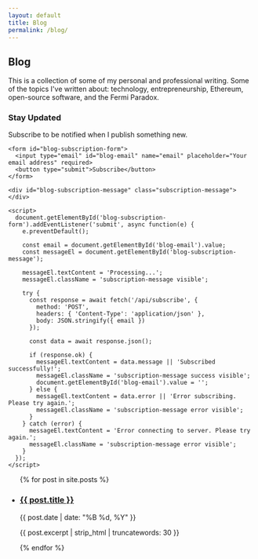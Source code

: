 ```yaml
---
layout: default
title: Blog
permalink: /blog/
---
```

<h2>Blog</h2>

<div class="page-intro">
  <p>This is a collection of some of my personal and professional writing. Some of the topics I've written about: technology, entrepreneurship, Ethereum, open-source software, and the Fermi Paradox.</p>
</div>

<div class="page-divider"></div>

<div class="subscription-container">
  <div class="subscription-form">
    <h3>Stay Updated</h3>
    <p>Subscribe to be notified when I publish something new.</p>
    
    <form id="blog-subscription-form">
      <input type="email" id="blog-email" name="email" placeholder="Your email address" required>
      <button type="submit">Subscribe</button>
    </form>
    
    <div id="blog-subscription-message" class="subscription-message"></div>

    <script>
      document.getElementById('blog-subscription-form').addEventListener('submit', async function(e) {
        e.preventDefault();
        
        const email = document.getElementById('blog-email').value;
        const messageEl = document.getElementById('blog-subscription-message');
        
        messageEl.textContent = 'Processing...';
        messageEl.className = 'subscription-message visible';
        
        try {
          const response = await fetch('/api/subscribe', {
            method: 'POST',
            headers: { 'Content-Type': 'application/json' },
            body: JSON.stringify({ email })
          });
          
          const data = await response.json();
          
          if (response.ok) {
            messageEl.textContent = data.message || 'Subscribed successfully!';
            messageEl.className = 'subscription-message success visible';
            document.getElementById('blog-email').value = '';
          } else {
            messageEl.textContent = data.error || 'Error subscribing. Please try again.';
            messageEl.className = 'subscription-message error visible';
          }
        } catch (error) {
          messageEl.textContent = 'Error connecting to server. Please try again.';
          messageEl.className = 'subscription-message error visible';
        }
      });
    </script>
  </div>
</div>

<ul class="post-list">
  {% for post in site.posts %}
      <li>
        <h3><a href="{{ post.url | relative_url }}">{{ post.title }}</a></h3>
        <p class="post-meta">{{ post.date | date: "%B %d, %Y" }}</p>
        <p>{{ post.excerpt | strip_html | truncatewords: 30 }}</p>
      </li>
  {% endfor %}
</ul>